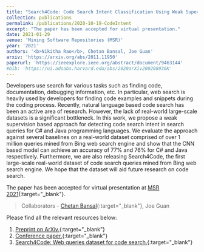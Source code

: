 ```yaml
---
title: "Search4Code: Code Search Intent Classification Using Weak Supervision"
collection: publications
permalink: /publications/2020-10-19-CodeIntent
excerpt: "The paper has been accepted for virtual presentation."
date: 2021-01-29
venue: 'Mining Software Repositories (MSR)'
year: '2021'
authors: '<b>Nikitha Rao</b>, Chetan Bansal, Joe Guan'
arxiv: 'https://arxiv.org/abs/2011.11950'
paperurl: 'https://ieeexplore.ieee.org/abstract/document/9463144'
#bib: 'https://ui.adsabs.harvard.edu/abs/2020arXiv200208936K'
---
```


Developers use search for various tasks such as finding code, documentation, debugging information, etc. In particular, web search is heavily used by developers for finding code examples and snippets during the coding process. Recently, natural language based code search has been an active area of research. However, the lack of real-world large-scale datasets is a significant bottleneck. In this work, we propose a weak supervision based approach for detecting code search intent in search queries for C# and Java programming languages. We evaluate the approach against several baselines on a real-world dataset comprised of over 1 million queries mined from Bing web search engine and show that the CNN based model can achieve an accuracy of 77% and 76% for C# and Java respectively. Furthermore, we are also releasing Search4Code, the first large-scale real-world dataset of code search queries mined from Bing web search engine. We hope that the dataset will aid future research on code search.

The paper has been accepted for virtual presentation at [MSR 2021](https://2021.msrconf.org/){:target="_blank"}. 

> Collaborators - [Chetan Bansal](https://www.microsoft.com/en-us/research/people/chetanb/){:target="_blank"}, Joe Guan

Please find all the relevant resources below:
1. [Preprint on ArXiv.](https://arxiv.org/abs/2011.11950){:target="_blank"}
2. [Conference paper.](https://ieeexplore.ieee.org/abstract/document/9463144){:target="_blank"}
3. [Search4Code: Web queries dataset for code search.](https://github.com/microsoft/Search4Code/){:target="_blank"}

    